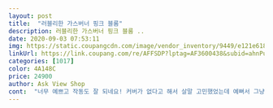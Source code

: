 ```yaml
---
layout: post 
title:  "러블리한 가스버너 핑크 블룸" 
description: 러블리한 가스버너 핑크 블룸 ..
date: 2020-09-03 07:53:11 
img: https://static.coupangcdn.com/image/vendor_inventory/9449/e121e618fedbc3dc8a671e02ba68d1afec5abb476ffe6b3f4fe0310405ff.jpg 
linkUrl: https://link.coupang.com/re/AFFSDP?lptag=AF3600438&subid=ahnPublicAsk&pageKey=1724632435&itemId=2935277893&vendorItemId=70923864335&traceid=V0-113-6b173f14265a4ece 
categories: [1017] 
color: 4A148C 
price: 24900 
author: Ask View Shop 
cont:  "너무 예쁘고 작동도 잘 되네요! 커버가 없다고 해서 살말 고민했었는데 예뻐서 그냥 다 용서 돼요! 이 가격에 이런 버너 살 수 있다는 것도 신기하고 너무 좋네요<br/>사서 써볼꼐용<br/>사진그대로 컬러이며 너무 이뿝니다 아쉬운게 가스 한개 넣어있으면 좋았을텐데.<br/>.<br/>ㅋㅋ<br/>연핑크라 예쁘네요식탁에서 고기를 구워먹었는데 작동이 잘되네요상판이 분리되서 세척하기도 좋고 많이 크지도 많이 작지도 않아서 보관도 용이해요스테인레스라 행주로도 잘 닦이네요제주도라 추가배송비가 부담되었지만 배송예정일보다 이틀 빨리 받았네요<br/>" 
---
```

